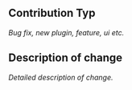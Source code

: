 Contribution Typ
----------------

*Bug fix, new plugin, feature, ui etc.*

Description of change
---------------------

*Detailed description of change.*
